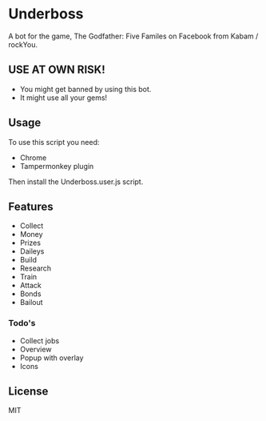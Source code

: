 # Underboss
A bot for the game, The Godfather: Five Familes on Facebook from Kabam / rockYou.

## USE AT OWN RISK!

* You might get banned by using this bot.
* It might use all your gems!

## Usage

To use this script you need:
- Chrome
- Tampermonkey plugin

Then install the Underboss.user.js script.

## Features
- Collect
 - Money
 - Prizes
 - Daileys
- Build
- Research
- Train
- Attack
- Bonds
- Bailout

### Todo's

- Collect jobs
- Overview
- Popup with overlay
- Icons

License
----

MIT

